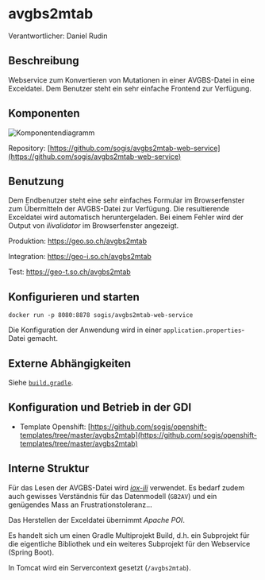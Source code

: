 # avgbs2mtab
Verantwortlicher: Daniel Rudin

## Beschreibung 
Webservice zum Konvertieren von Mutationen in einer AVGBS-Datei in eine Exceldatei. Dem Benutzer steht ein sehr einfache Frontend zur Verfügung.

## Komponenten
![Komponentendiagramm](https://www.planttext.com/api/plantuml/img/SoWkIImgAStDuU9AJ2x9Br9G2YrEBL9II2nMA0Kok9BpSmloyrBpIXIY4ylIaugDSaiIatJBKvDqWR9bcScfLZ5vmGL5cNdf2axv-IKAsWe8PR4WKq06S761p5BGrRM3SXrIyr90TW80)

Repository: [https://github.com/sogis/avgbs2mtab-web-service](https://github.com/sogis/avgbs2mtab-web-service)

## Benutzung
Dem Endbenutzer steht eine sehr einfaches Formular im Browserfenster zum Übermitteln der AVGBS-Datei zur Verfügung. Die resultierende Exceldatei wird automatisch heruntergeladen. Bei einem Fehler wird der Output von _ilivalidator_ im Browserfenster angezeigt.

Produktion: https://geo.so.ch/avgbs2mtab

Integration: https://geo-i.so.ch/avgbs2mtab

Test: https://geo-t.so.ch/avgbs2mtab

## Konfigurieren und starten
```
docker run -p 8080:8878 sogis/avgbs2mtab-web-service
```

Die Konfiguration der Anwendung wird in einer `application.properties`-Datei gemacht.

## Externe Abhängigkeiten
Siehe [`build.gradle`](https://github.com/sogis/avgbs2mtab-web-service/blob/master/library/build.gradle).

## Konfiguration und Betrieb in der GDI
- Template Openshift: [https://github.com/sogis/openshift-templates/tree/master/avgbs2mtab](https://github.com/sogis/openshift-templates/tree/master/avgbs2mtab) 

## Interne Struktur
Für das Lesen der AVGBS-Datei wird [_iox-ili_](https://github.com/claeis/iox-ili) verwendet. Es bedarf zudem auch gewisses Verständnis für das Datenmodell (`GB2AV`) und ein genügendes Mass an Frustrationstoleranz...

Das Herstellen der Exceldatei übernimmt _Apache POI_.

Es handelt sich um einen Gradle Multiprojekt Build, d.h. ein Subprojekt für die eigentliche Bibliothek und ein weiteres Subprojekt für den Webservice (Spring Boot).

In Tomcat wird ein Servercontext gesetzt (`/avgbs2mtab`).
